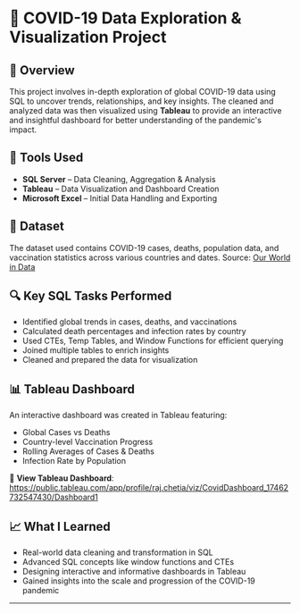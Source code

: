 
# 🦠 COVID-19 Data Exploration & Visualization Project

## 📌 Overview

This project involves in-depth exploration of global COVID-19 data using SQL to uncover trends, relationships, and key insights. The cleaned and analyzed data was then visualized using
**Tableau** to provide an interactive and insightful dashboard for better understanding of the pandemic's impact.

## 🔧 Tools Used

* **SQL Server** – Data Cleaning, Aggregation & Analysis
* **Tableau** – Data Visualization and Dashboard Creation
* **Microsoft Excel** – Initial Data Handling and Exporting

## 📁 Dataset

The dataset used contains COVID-19 cases, deaths, population data, and vaccination statistics across various countries and dates.
Source: [Our World in Data](https://ourworldindata.org/coronavirus)

## 🔍 Key SQL Tasks Performed

* Identified global trends in cases, deaths, and vaccinations
* Calculated death percentages and infection rates by country
* Used CTEs, Temp Tables, and Window Functions for efficient querying
* Joined multiple tables to enrich insights
* Cleaned and prepared the data for visualization

## 📊 Tableau Dashboard

An interactive dashboard was created in Tableau featuring:

* Global Cases vs Deaths
* Country-level Vaccination Progress
* Rolling Averages of Cases & Deaths
* Infection Rate by Population

🔗 **View Tableau Dashboard**: https://public.tableau.com/app/profile/raj.chetia/viz/CovidDashboard_17462732547430/Dashboard1

## 📈 What I Learned

* Real-world data cleaning and transformation in SQL
* Advanced SQL concepts like window functions and CTEs
* Designing interactive and informative dashboards in Tableau
* Gained insights into the scale and progression of the COVID-19 pandemic

---

